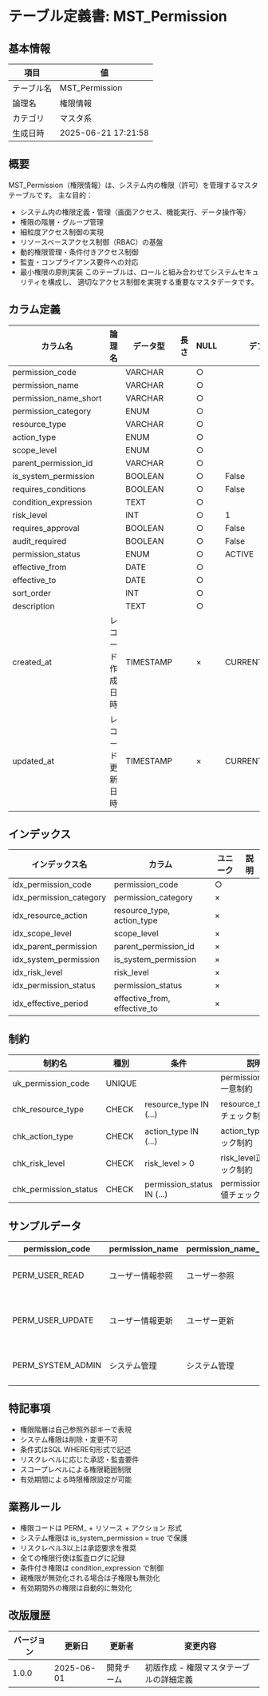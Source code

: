 # テーブル定義書: MST_Permission

## 基本情報

| 項目 | 値 |
|------|-----|
| テーブル名 | MST_Permission |
| 論理名 | 権限情報 |
| カテゴリ | マスタ系 |
| 生成日時 | 2025-06-21 17:21:58 |

## 概要

MST_Permission（権限情報）は、システム内の権限（許可）を管理するマスタテーブルです。
主な目的：
- システム内の権限定義・管理（画面アクセス、機能実行、データ操作等）
- 権限の階層・グループ管理
- 細粒度アクセス制御の実現
- リソースベースアクセス制御（RBAC）の基盤
- 動的権限管理・条件付きアクセス制御
- 監査・コンプライアンス要件への対応
- 最小権限の原則実装
このテーブルは、ロールと組み合わせてシステムセキュリティを構成し、
適切なアクセス制御を実現する重要なマスタデータです。


## カラム定義

| カラム名 | 論理名 | データ型 | 長さ | NULL | デフォルト | 説明 |
|----------|--------|----------|------|------|------------|------|
| permission_code |  | VARCHAR |  | ○ |  |  |
| permission_name |  | VARCHAR |  | ○ |  |  |
| permission_name_short |  | VARCHAR |  | ○ |  |  |
| permission_category |  | ENUM |  | ○ |  |  |
| resource_type |  | VARCHAR |  | ○ |  |  |
| action_type |  | ENUM |  | ○ |  |  |
| scope_level |  | ENUM |  | ○ |  |  |
| parent_permission_id |  | VARCHAR |  | ○ |  |  |
| is_system_permission |  | BOOLEAN |  | ○ | False |  |
| requires_conditions |  | BOOLEAN |  | ○ | False |  |
| condition_expression |  | TEXT |  | ○ |  |  |
| risk_level |  | INT |  | ○ | 1 |  |
| requires_approval |  | BOOLEAN |  | ○ | False |  |
| audit_required |  | BOOLEAN |  | ○ | False |  |
| permission_status |  | ENUM |  | ○ | ACTIVE |  |
| effective_from |  | DATE |  | ○ |  |  |
| effective_to |  | DATE |  | ○ |  |  |
| sort_order |  | INT |  | ○ |  |  |
| description |  | TEXT |  | ○ |  |  |
| created_at | レコード作成日時 | TIMESTAMP |  | × | CURRENT_TIMESTAMP | レコード作成日時 |
| updated_at | レコード更新日時 | TIMESTAMP |  | × | CURRENT_TIMESTAMP | レコード更新日時 |

## インデックス

| インデックス名 | カラム | ユニーク | 説明 |
|----------------|--------|----------|------|
| idx_permission_code | permission_code | ○ |  |
| idx_permission_category | permission_category | × |  |
| idx_resource_action | resource_type, action_type | × |  |
| idx_scope_level | scope_level | × |  |
| idx_parent_permission | parent_permission_id | × |  |
| idx_system_permission | is_system_permission | × |  |
| idx_risk_level | risk_level | × |  |
| idx_permission_status | permission_status | × |  |
| idx_effective_period | effective_from, effective_to | × |  |

## 制約

| 制約名 | 種別 | 条件 | 説明 |
|--------|------|------|------|
| uk_permission_code | UNIQUE |  | permission_code一意制約 |
| chk_resource_type | CHECK | resource_type IN (...) | resource_type値チェック制約 |
| chk_action_type | CHECK | action_type IN (...) | action_type値チェック制約 |
| chk_risk_level | CHECK | risk_level > 0 | risk_level正値チェック制約 |
| chk_permission_status | CHECK | permission_status IN (...) | permission_status値チェック制約 |

## サンプルデータ

| permission_code | permission_name | permission_name_short | permission_category | resource_type | action_type | scope_level | parent_permission_id | is_system_permission | requires_conditions | condition_expression | risk_level | requires_approval | audit_required | permission_status | effective_from | effective_to | sort_order | description |
|------|------|------|------|------|------|------|------|------|------|------|------|------|------|------|------|------|------|------|
| PERM_USER_READ | ユーザー情報参照 | ユーザー参照 | DATA | USER | READ | TENANT | None | True | False | None | 1 | False | True | ACTIVE | 2025-01-01 | None | 1 | ユーザー情報の参照権限 |
| PERM_USER_UPDATE | ユーザー情報更新 | ユーザー更新 | DATA | USER | UPDATE | DEPARTMENT | None | True | True | department_id = :user_department_id | 2 | False | True | ACTIVE | 2025-01-01 | None | 2 | ユーザー情報の更新権限（同一部署のみ） |
| PERM_SYSTEM_ADMIN | システム管理 | システム管理 | SYSTEM | SYSTEM | EXECUTE | GLOBAL | None | True | False | None | 4 | True | True | ACTIVE | 2025-01-01 | None | 100 | システム全体の管理権限 |

## 特記事項

- 権限階層は自己参照外部キーで表現
- システム権限は削除・変更不可
- 条件式はSQL WHERE句形式で記述
- リスクレベルに応じた承認・監査要件
- スコープレベルによる権限範囲制限
- 有効期間による時限権限設定が可能

## 業務ルール

- 権限コードは PERM_ + リソース + アクション 形式
- システム権限は is_system_permission = true で保護
- リスクレベル3以上は承認要求を推奨
- 全ての権限行使は監査ログに記録
- 条件付き権限は condition_expression で制御
- 親権限が無効化される場合は子権限も無効化
- 有効期間外の権限は自動的に無効化

## 改版履歴

| バージョン | 更新日 | 更新者 | 変更内容 |
|------------|--------|--------|----------|
| 1.0.0 | 2025-06-01 | 開発チーム | 初版作成 - 権限マスタテーブルの詳細定義 |